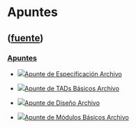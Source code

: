 # Apuntes
([fuente](https://campus.exactas.uba.ar/course/view.php?id=990&section=7))
---
### [Apuntes](https://campus.exactas.uba.ar/course/view.php?id=990&section=7)

  - [![ ](https://campus.exactas.uba.ar/theme/image.php/aardvark/core/1524752928/f/pdf-24)Apunte de Especificación Archivo](https://campus.exactas.uba.ar/mod/resource/view.php?id=53267)

  - [![ ](https://campus.exactas.uba.ar/theme/image.php/aardvark/core/1524752928/f/pdf-24)Apunte de TADs Básicos Archivo](https://campus.exactas.uba.ar/mod/resource/view.php?id=53266)

  - [![ ](https://campus.exactas.uba.ar/theme/image.php/aardvark/core/1524752928/f/pdf-24)Apunte de Diseño Archivo](https://campus.exactas.uba.ar/mod/resource/view.php?id=53268)

  - [![ ](https://campus.exactas.uba.ar/theme/image.php/aardvark/core/1524752928/f/pdf-24)Apunte de Módulos Básicos Archivo](https://campus.exactas.uba.ar/mod/resource/view.php?id=53269)

